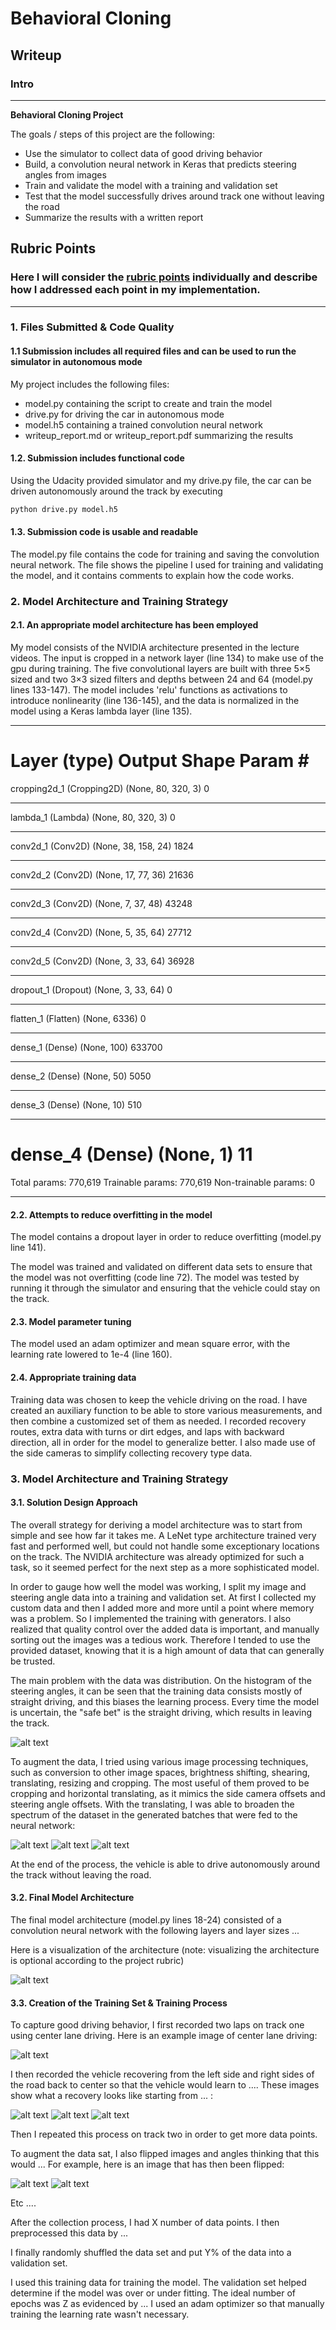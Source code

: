 # **Behavioral Cloning** 

## Writeup

### Intro
---

**Behavioral Cloning Project**

The goals / steps of this project are the following:
* Use the simulator to collect data of good driving behavior
* Build, a convolution neural network in Keras that predicts steering angles from images
* Train and validate the model with a training and validation set
* Test that the model successfully drives around track one without leaving the road
* Summarize the results with a written report

[//]: # (Image References)

[image1]: ./examples/data_hist.png "Steering Angle Histogram"
[image2]: ./examples/batch_hist_01.png "Batch Histogram 1"
[image3]: ./examples/batch_hist_02.png "Batch Histogram 2"
[image4]: ./examples/batch_hist_03.png "Batch Histogram 3"
[image5]: ./examples/placeholder_small.png "Recovery Image"
[image6]: ./examples/placeholder_small.png "Normal Image"
[image7]: ./examples/placeholder_small.png "Flipped Image"

## Rubric Points
### Here I will consider the [rubric points](https://review.udacity.com/#!/rubrics/432/view) individually and describe how I addressed each point in my implementation.  

---
### 1. Files Submitted & Code Quality

#### 1.1 Submission includes all required files and can be used to run the simulator in autonomous mode
My project includes the following files:
* model.py containing the script to create and train the model
* drive.py for driving the car in autonomous mode
* model.h5 containing a trained convolution neural network 
* writeup_report.md or writeup_report.pdf summarizing the results

#### 1.2. Submission includes functional code
Using the Udacity provided simulator and my drive.py file, the car can be driven autonomously around the track by executing 
```sh
python drive.py model.h5
```

#### 1.3. Submission code is usable and readable
The model.py file contains the code for training and saving the convolution neural network. The file shows the pipeline I used for training and validating the model, and it contains comments to explain how the code works.

### 2. Model Architecture and Training Strategy

#### 2.1. An appropriate model architecture has been employed
My model consists of the NVIDIA architecture presented in the lecture videos. The input is cropped in a network layer (line 134) to make use of the gpu during training. The five convolutional layers are built with three 5×5 sized and two 3×3 sized filters and depths between 24 and 64 (model.py lines 133-147). The model includes 'relu' functions as activations to introduce nonlinearity (line 136-145), and the data is normalized in the model using a Keras lambda layer (line 135).
_________________________________________________________________
Layer (type)                 Output Shape              Param #
=================================================================
cropping2d_1 (Cropping2D)    (None, 80, 320, 3)        0
_________________________________________________________________
lambda_1 (Lambda)            (None, 80, 320, 3)        0
_________________________________________________________________
conv2d_1 (Conv2D)            (None, 38, 158, 24)       1824
_________________________________________________________________
conv2d_2 (Conv2D)            (None, 17, 77, 36)        21636
_________________________________________________________________
conv2d_3 (Conv2D)            (None, 7, 37, 48)         43248
_________________________________________________________________
conv2d_4 (Conv2D)            (None, 5, 35, 64)         27712
_________________________________________________________________
conv2d_5 (Conv2D)            (None, 3, 33, 64)         36928
_________________________________________________________________
dropout_1 (Dropout)          (None, 3, 33, 64)         0
_________________________________________________________________
flatten_1 (Flatten)          (None, 6336)              0
_________________________________________________________________
dense_1 (Dense)              (None, 100)               633700
_________________________________________________________________
dense_2 (Dense)              (None, 50)                5050
_________________________________________________________________
dense_3 (Dense)              (None, 10)                510
_________________________________________________________________
dense_4 (Dense)              (None, 1)                 11
=================================================================
Total params: 770,619
Trainable params: 770,619
Non-trainable params: 0
_________________________________________________________________

#### 2.2. Attempts to reduce overfitting in the model
The model contains a dropout layer in order to reduce overfitting (model.py line 141). 

The model was trained and validated on different data sets to ensure that the model was not overfitting (code line 72). The model was tested by running it through the simulator and ensuring that the vehicle could stay on the track.

#### 2.3. Model parameter tuning
The model used an adam optimizer and mean square error, with the learning rate lowered to 1e-4 (line 160). 

#### 2.4. Appropriate training data
Training data was chosen to keep the vehicle driving on the road. I have created an auxiliary function to be able to store various measurements, and then combine a customized set of them as needed. I recorded recovery routes, extra data with turns or dirt edges, and laps with backward direction, all in order for the model to generalize better. I also made use of the side cameras to simplify collecting recovery type data.

### 3. Model Architecture and Training Strategy

#### 3.1. Solution Design Approach
The overall strategy for deriving a model architecture was to start from simple and see how far it takes me. A LeNet type architecture trained very fast and performed well, but could not handle some exceptionary locations on the track. The NVIDIA architecture was already optimized for such a task, so it seemed perfect for the next step as a more sophisticated model.

In order to gauge how well the model was working, I split my image and steering angle data into a training and validation set. At first I collected my custom data and then I added more and more until a point where memory was a problem. So I implemented the training with generators. I also realized that quality control over the added data is important, and manually sorting out the images was a tedious work. Therefore I tended to use the provided dataset, knowing that it is a high amount of data that can generally be trusted.

The main problem with the data was distribution. On the histogram of the steering angles, it can be seen that the training data consists mostly of straight driving, and this biases the learning process. Every time the model is uncertain, the "safe bet" is the straight driving, which results in leaving the track.

![alt text][image1]

To augment the data, I tried using various image processing techniques, such as conversion to other image spaces, brightness shifting, shearing, translating, resizing and cropping. The most useful of them proved to be cropping and horizontal translating, as it mimics the side camera offsets and steering angle offsets. With the translating, I was able to broaden the spectrum of the dataset in the generated batches that were fed to the neural network:

![alt text][image2]
![alt text][image3]
![alt text][image4]

At the end of the process, the vehicle is able to drive autonomously around the track without leaving the road.

#### 3.2. Final Model Architecture

The final model architecture (model.py lines 18-24) consisted of a convolution neural network with the following layers and layer sizes ...

Here is a visualization of the architecture (note: visualizing the architecture is optional according to the project rubric)

![alt text][image1]

#### 3.3. Creation of the Training Set & Training Process

To capture good driving behavior, I first recorded two laps on track one using center lane driving. Here is an example image of center lane driving:

![alt text][image2]

I then recorded the vehicle recovering from the left side and right sides of the road back to center so that the vehicle would learn to .... These images show what a recovery looks like starting from ... :

![alt text][image3]
![alt text][image4]
![alt text][image5]

Then I repeated this process on track two in order to get more data points.

To augment the data sat, I also flipped images and angles thinking that this would ... For example, here is an image that has then been flipped:

![alt text][image6]
![alt text][image7]

Etc ....

After the collection process, I had X number of data points. I then preprocessed this data by ...


I finally randomly shuffled the data set and put Y% of the data into a validation set. 

I used this training data for training the model. The validation set helped determine if the model was over or under fitting. The ideal number of epochs was Z as evidenced by ... I used an adam optimizer so that manually training the learning rate wasn't necessary.
